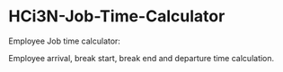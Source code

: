 # HCi3N-Job-Time-Calculator
Employee Job time calculator:

Employee arrival, break start, break end and departure time calculation.

